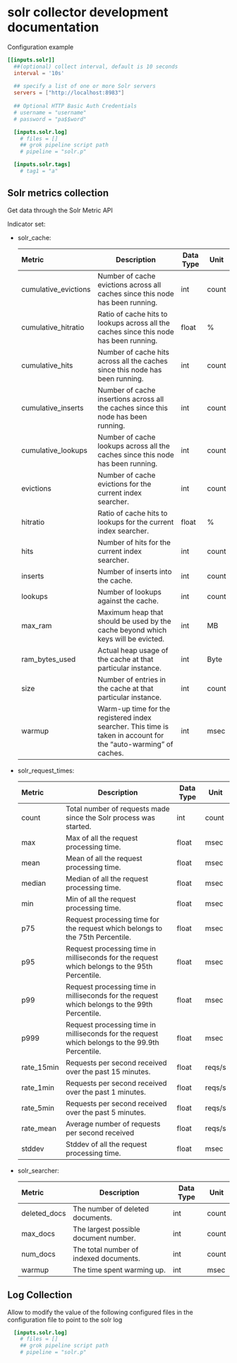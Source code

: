 # solr collector development documentation

Configuration example

```toml
[[inputs.solr]]
  ##(optional) collect interval, default is 10 seconds
  interval = '10s'
 
  ## specify a list of one or more Solr servers
  servers = ["http://localhost:8983"]
  
  ## Optional HTTP Basic Auth Credentials
  # username = "username"
  # password = "pa$$word"

  [inputs.solr.log]
    # files = []
    ## grok pipeline script path
    # pipeline = "solr.p"

  [inputs.solr.tags]
    # tag1 = "a"
```  

## Solr metrics collection

Get data through the Solr Metric API

Indicator set:

* solr_cache:

  |Metric|Description|Data Type|Unit|
  |:-- |- |-|-|
  |cumulative_evictions|Number of cache evictions across all caches since this node has been running.|int|count|
  |cumulative_hitratio|Ratio of cache hits to lookups across all the caches since this node has been running.|float|%|
  |cumulative_hits|Number of cache hits across all the caches since this node has been running.|int|count|
  |cumulative_inserts|Number of cache insertions across all the caches since this node has been running.|int|count|
  |cumulative_lookups|Number of cache lookups across all the caches since this node has been running.|int|count|
  |evictions|Number of cache evictions for the current index searcher.|int|count|
  |hitratio|Ratio of cache hits to lookups for the current index searcher.|float|%|
  |hits|Number of hits for the current index searcher.|int|count|
  |inserts|Number of inserts into the cache.|int|count|
  |lookups|Number of lookups against the cache.|int|count|
  |max_ram|Maximum heap that should be used by the cache beyond which keys will be evicted.|int|MB|
  |ram_bytes_used|Actual heap usage of the cache at that particular instance.|int|Byte|
  |size|Number of entries in the cache at that particular instance.|int|count|
  |warmup|Warm-up time for the registered index searcher. This time is taken in account for the “auto-warming” of caches.|int|msec|

* solr_request_times:

  |Metric|Description|Data Type|Unit|
  |:-- |- |-|-|
  |count|Total number of requests made since the Solr process was started.|int|count|
  |max|Max of all the request processing time.|float|msec|
  |mean|Mean of all the request processing time.|float|msec|
  |median|Median of all the request processing time.|float|msec|
  |min|Min of all the request processing time.|float|msec|
  |p75|Request processing time for the request which belongs to the 75th Percentile.|float|msec|
  |p95|Request processing time in milliseconds for the request which belongs to the 95th Percentile.|float|msec|
  |p99|Request processing time in milliseconds for the request which belongs to the 99th Percentile.|float|msec|
  |p999|Request processing time in milliseconds for the request which belongs to the 99.9th Percentile.|float|msec|
  |rate_15min|Requests per second received over the past 15 minutes.|float|reqs/s|
  |rate_1min|Requests per second received over the past 1 minutes.|float|reqs/s|
  |rate_5min|Requests per second received over the past 5 minutes.|float|reqs/s|
  |rate_mean|Average number of requests per second received|float|reqs/s|
  |stddev|Stddev of all the request processing time.|float|msec|

* solr_searcher:

  |Metric|Description|Data Type|Unit|
  |:-- |- |-|-|
  |deleted_docs|The number of deleted documents.|int|count|
  |max_docs|The largest possible document number.|int|count|
  |num_docs|The total number of indexed documents.|int|count|
  |warmup|The time spent warming up.|int|msec|

## Log Collection

Allow to modify the value of the following configured files in the configuration file to point to the solr log

```toml
  [inputs.solr.log]
    # files = []
    ## grok pipeline script path
    # pipeline = "solr.p"
```
